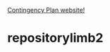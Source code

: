 <a href="https://endraw.github.io/repositorylimb2/1sthtml1.1/index.html">Contingency Plan website!</a>

# repositorylimb2
